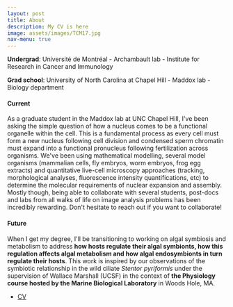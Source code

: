 ```yaml
---
layout: post
title: About
description: My CV is here
image: assets/images/TCM17.jpg
nav-menu: true
---
```


<p><b>Undergrad</b>: Université de Montréal - Archambault lab - Institute for Research in Cancer and Immunology</p>
<p><b>Grad school</b>: University of North Carolina at Chapel Hill - Maddox lab - Biology department</p>

<h4>Current</h4>
<p>As a graduate student in the Maddox lab at UNC Chapel Hill, I've been asking the simple question of how a nucleus comes to be a functional organelle within the cell. This is a fundamental process as every cell must form a new nucleus following cell division and condensed sperm chromatin must expand into a functional pronucleus following fertilization across organisms. We've been using mathematical modelling, several model organisms (mammalian cells, fly embryos, worm embryos, frog egg extracts) and quantitative live-cell microscopy approaches (tracking, morphological analyses, fluorescence intensity quantifications, etc) to determine the molecular requirements of nuclear expansion and assembly.
Mostly though, being able to collaborate with several students, post-docs and labs from all walks of life on image analysis problems has been incredibly rewarding. Don't hesitate to reach out if you want to collaborate!</p>

<h4>Future</h4>
<p>When I get my degree, I'll be transitioning to working on algal symbiosis and metabolism to address <b>how hosts regulate their algal symbionts, how this regulation affects algal metabolism and how algal endosymbionts in turn regulate their hosts</b>. This work is inspired by our observations of the symbiotic relationship in the wild ciliate <i>Stentor pyriformis</i> under the supervision of Wallace Marshall (UCSF) in the context of <b>the Physiology course hosted by the Marine Biological Laboratory</b> in Woods Hole, MA.</p>

<ul class="actions">
	<li><a href="assets/CV.pdf" class="button big">CV</a></li>
</ul>
